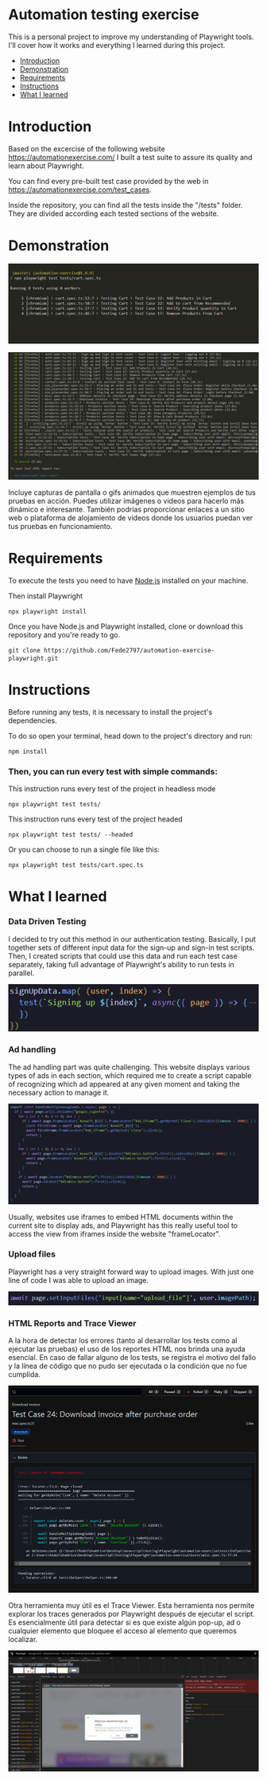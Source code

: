 # Automation testing exercise

This is a personal project to improve my understanding of Playwright tools. I'll cover how it works and everything I learned during this project.


- [Introduction](#introduction-heading)
- [Demonstration](#second-heading)
- [Requirements](#third-heading)
- [Instructions](#forth-heading)
- [What I learned](#fifth-heading)
 
<a id="introduction-heading"></a>
# Introduction

Based on the excercise of the following website https://automationexercise.com/ I built a test suite to assure its quality and learn about Playwright. 

You can find every pre-built test case provided by the web in https://automationexercise.com/test_cases.

Inside the repository, you can find all the tests inside the "/tests" folder. They are divided according each tested sections of the website.

<a id="second-heading"></a>
# Demonstration
![Execution gif](img/execution-gif.gif)

![Alt text](img/total-execution-results.png)

Incluye capturas de pantalla o gifs animados que muestren ejemplos de tus pruebas en acción. Puedes utilizar imágenes o videos para hacerlo más dinámico e interesante. También podrías proporcionar enlaces a un sitio web o plataforma de alojamiento de videos donde los usuarios puedan ver tus pruebas en funcionamiento.

<a id="third-heading"></a>
# Requirements

To execute the tests you need to have [Node.js](https://nodejs.org/es) installed on your machine.

Then install Playwright
```
npx playwright install
```

Once you have Node.js and Playwright installed, clone or download this repository and you're ready to go.

```
git clone https://github.com/Fede2797/automation-exercise-playwright.git 
```

<a id="forth-heading"></a>
# Instructions

Before running any tests, it is necessary to install the project's dependencies. 

To do so open your terminal, head down to the project's directory and run:

```
npm install
```

### Then, you can run every test with simple commands:

This instruction runs every test of the project in headless mode
```
npx playwright test tests/
```

This instruction runs every test of the project headed
```
npx playwright test tests/ --headed
```

Or you can choose to run a single file like this:
```
npx playwright test tests/cart.spec.ts
```

<a id="fifth-heading"></a>
# What I learned

### Data Driven Testing
I decided to try out this method in our authentication testing. Basically, I put together sets of different input data for the sign-up and sign-in test scripts. Then, I created scripts that could use this data and run each test case separately, taking full advantage of Playwright's ability to run tests in parallel. 

![Code extract - Data Driven Test](img/data-driven.png)

### Ad handling
The ad handling part was quite challenging. This website displays various types of ads in each section, which required me to create a script capable of recognizing which ad appeared at any given moment and taking the necessary action to manage it. 

![Code extract - Ad Handling](img/ad-handling.png)

Usually, websites use iframes to embed HTML documents within the current site to display ads, and Playwright has this really useful tool to access the view from iframes inside the website "frameLocator".

### Upload files
Playwright has a very straight forward way to upload images. With just one line of code I was able to upload an image.

![Code extract - Upload files](img/upload-files.png)

### HTML Reports and Trace Viewer
A la hora de detectar los errores (tanto al desarrollar los tests como al ejecutar las pruebas) el uso de los reportes HTML nos brinda una ayuda esencial. 
En caso de fallar alguno de los tests, se registra el motivo del fallo y la línea de código que no pudo ser ejecutada o la condición que no fue cumplida.

![Report failing](img/report-fail.png)

Otra herramienta muy útil es el Trace Viewer. Esta herramienta nos permite explorar los traces generados por Playwright después de ejecutar el script. Es esencialmente útil para detectar si es que existe algún pop-up, ad o cualquier elemento que bloquee el acceso al elemento que queremos localizar.

![Trace report failing](img/report-fail2.png)
